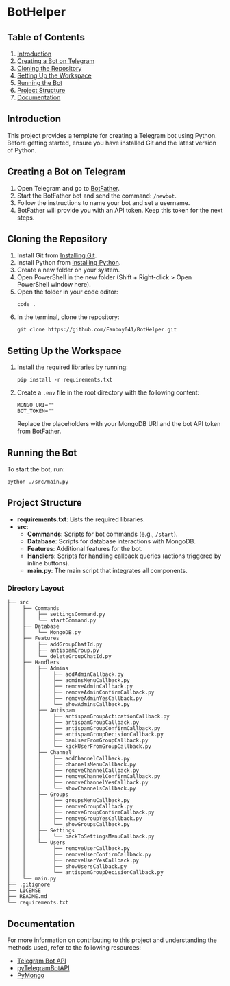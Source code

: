 # BotHelper

## Table of Contents

1. [Introduction](#introduction)
2. [Creating a Bot on Telegram](#creating-a-bot-on-telegram)
3. [Cloning the Repository](#cloning-the-repository)
4. [Setting Up the Workspace](#setting-up-the-workspace)
5. [Running the Bot](#running-the-bot)
6. [Project Structure](#project-structure)
7. [Documentation](#documentation)

## Introduction

This project provides a template for creating a Telegram bot using Python. Before getting started, ensure you have installed Git and the latest version of Python.

## Creating a Bot on Telegram

1. Open Telegram and go to [BotFather](https://t.me/BotFather).
2. Start the BotFather bot and send the command: `/newbot`.
3. Follow the instructions to name your bot and set a username.
4. BotFather will provide you with an API token. Keep this token for the next steps.

## Cloning the Repository

1. Install Git from [Installing Git](https://git-scm.com/book/en/v2/Getting-Started-Installing-Git).
2. Install Python from [Installing Python](https://python.org/downloads/).
3. Create a new folder on your system.
4. Open PowerShell in the new folder (Shift + Right-click > Open PowerShell window here).
5. Open the folder in your code editor:
    ```
    code .
    ```
6. In the terminal, clone the repository:
    ```
    git clone https://github.com/Fanboy041/BotHelper.git
    ```

## Setting Up the Workspace

1. Install the required libraries by running:
    ```
    pip install -r requirements.txt
    ```
2. Create a `.env` file in the root directory with the following content:
    ```
    MONGO_URI=""
    BOT_TOKEN=""
    ```
    Replace the placeholders with your MongoDB URI and the bot API token from BotFather.

## Running the Bot

To start the bot, run:
```
python ./src/main.py
```

## Project Structure

- **requirements.txt**: Lists the required libraries.
- **src**:
  - **Commands**: Scripts for bot commands (e.g., `/start`).
  - **Database**: Scripts for database interactions with MongoDB.
  - **Features**: Additional features for the bot.
  - **Handlers**: Scripts for handling callback queries (actions triggered by inline buttons).
  - **main.py**: The main script that integrates all components.

### Directory Layout

```
├── src
│    ├── Commands
│    │    ├── settingsCommand.py
│    │    └── startCommand.py
│    ├── Database
│    │    └── MongoDB.py
│    ├── Features
│    │    ├── addGroupChatId.py
│    │    ├── antispamGroup.py
│    │    └── deleteGroupChatId.py
│    ├── Handlers
│    │    ├── Admins
│    │    │    ├── addAdminCallback.py
│    │    │    ├── adminsMenuCallback.py
│    │    │    ├── removeAdminCallback.py
│    │    │    ├── removeAdminConfirmCallback.py
│    │    │    ├── removeAdminYesCallback.py
│    │    │    └── showAdminsCallback.py
│    │    ├── Antispam
│    │    │    ├── antispamGroupActicationCallback.py
│    │    │    ├── antispamGroupCallback.py
│    │    │    ├── antispamGroupConfirmCallback.py
│    │    │    ├── antispamGroupDecisionCallback.py
│    │    │    ├── banUserFromGroupCallback.py
│    │    │    └── kickUserFromGroupCallback.py
│    │    ├── Channel
│    │    │    ├── addChannelCallback.py
│    │    │    ├── channelsMenuCallback.py
│    │    │    ├── removeChannelCallback.py
│    │    │    ├── removeChannelConfirmCallback.py
│    │    │    ├── removeChannelYesCallback.py
│    │    │    └── showChannelsCallback.py
│    │    ├── Groups
│    │    │    ├── groupsMenuCallback.py
│    │    │    ├── removeGroupCallback.py
│    │    │    ├── removeGroupConfirmCallback.py
│    │    │    ├── removeGroupYesCallback.py
│    │    │    └── showGroupsCallback.py
│    │    ├── Settings
│    │    │    └── backToSettingsMenuCallback.py
│    │    └── Users
│    │         ├── removeUserCallback.py
│    │         ├── removeUserConfirmCallback.py
│    │         ├── removeUserYesCallback.py
│    │         ├── showUsersCallback.py
│    │         └── antispamGroupDecisionCallback.py
│    └── main.py
├── .gitignore
├── LICENSE
├── README.md
└── requirements.txt
```

## Documentation

For more information on contributing to this project and understanding the methods used, refer to the following resources:

- [Telegram Bot API](https://core.telegram.org/bots/api)
- [pyTelegramBotAPI](https://pypi.org/project/pyTelegramBotAPI/)
- [PyMongo](https://pymongo.readthedocs.io/en/stable/)
